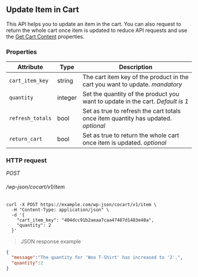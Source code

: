 ## Update Item in Cart ##

This API helps you to update an item in the cart. You can also request to return the whole cart once item is updated to reduce API requests and use the [Get Cart Content](#get-cart-contents) properties.

### Properties ###

| Attribute        | Type    | Description       |
| ---------------- | ------- | ----------------- |
| `cart_item_key`  | string  | The cart item key of the product in the cart you want to update. <i class="label label-info">mandatory</i> |
| `quantity`       | integer | Set the quantity of the product you want to update in the cart. <i class="label label-info">Default is 1</i> |
| `refresh_totals` | bool    | Set as true to refresh the cart totals once item quantity has updated. <i class="label label-info">optional</i> |
| `return_cart`    | bool    | Set as true to return the whole cart once item is updated. <i class="label label-info">optional</i> |

### HTTP request ###

<div class="api-endpoint">
  <div class="endpoint-data">
    <i class="label label-post">POST</i>
    <h6>/wp-json/cocart/v1/item</h6>
  </div>
</div>

```shell
curl -X POST https://example.com/wp-json/cocart/v1/item \
  -H "Content-Type: application/json" \
  -d '{
    "cart_item_key": "404dcc91b2aeaa7caa47487d1483e48a",
    "quantity": 2
  }'
```

> JSON response example

```json
{
  "message":"The quantity for 'Woo T-Shirt' has increased to '2'.",
  "quantity":2
}
```

